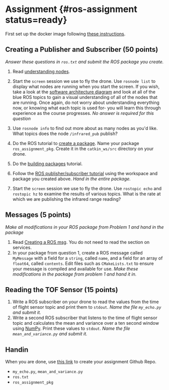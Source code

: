 # Assignment {#ros-assignment status=ready}

First set up the docker image following [these instructions](docker.html).

## Creating a Publisher and Subscriber (50 points)



*Answer these questions in `ros.txt`  and submit the ROS package you create.*

1. Read [understanding nodes](http://wiki.ros.org/ROS/Tutorials/UnderstandingNodes).
2. Start the `screen` session we use to fly the drone. Use `rosnode list` to display what nodes are running when you start the screen. If you wish, take a look at the [software architecture diagram](https://docs-brown.duckietown.org/opmanual_sky/out/software_architecture_assignment.html#sec:software-architecture-assignment) and look at all of the blue ROS topics to gain a visual understanding of all of the nodes that are running. Once again, do not worry about understanding everything now, or knowing what each topic is used for- you will learn this through experience as the course progresses. *No answer is required for this question*
3. Use `rosnode info` to find out more about as many nodes as you'd like. What topics does the node
   `/infrared_pub` publish?
4. Do the ROS tutorial to [create a package](http://wiki.ros.org/ROS/Tutorials/CreatingPackage). Name your package `ros_assignment_pkg`.  Create it in the `catkin_ws/src` directory on your drone. 
5. Do the [building packages](http://wiki.ros.org/ROS/Tutorials/BuildingPackages) tutorial.

6. Follow the [ROS publisher/subscriber tutorial](http://wiki.ros.org/ROS/Tutorials/WritingPublisherSubscriber%28python%29) using the workspace and package you created above. *Hand in the entire package.*
7. Start the `screen` session we use to fly the drone. Use `rostopic echo` and `rostopic hz` to examine the results of various topics. What is the rate at which we are publishing the infrared range reading?

## Messages (5 points)

*Make all modifications in your ROS package from Problem 1 and hand in the package*

1. Read [Creating a ROS msg](https://wiki.ros.org/ROS/Tutorials/CreatingMsgAndSrv). You do not need to read the section on services.
2. In your package from question 1, create a ROS message called `MyMessage`
   with a field for a `string`, called `name`, and a field for an array of
   `float64`, called `contents`. Edit files such as `CMakeLists.txt` to ensure
   your message is compiled and available for use. *Make these modifications in the package from problem 1 and hand it in.*

## Reading the TOF Sensor (15 points)

1. Write a ROS subscriber on your drone to read the values from the time of flight
   sensor topic and print them to `stdout`. *Name the file `my_echo.py` and
   submit it.*
2. Write a second ROS subscriber that listens to the time of flight sensor topic and
   calculates the mean and variance over a ten second window using
   [NumPy](https://jakevdp.github.io/PythonDataScienceHandbook/02.02-the-basics-of-numpy-arrays.html). Print these values to `stdout`. *Name the file `mean_and_variance.py` and submit it.*

## Handin

When you are done, use [this link](https://classroom.github.com/a/aOpoHGtd) to create your assignment Github Repo.

- `my_echo.py`, `mean_and_variance.py`
- `ros.txt`
- `ros_assignment_pkg`
